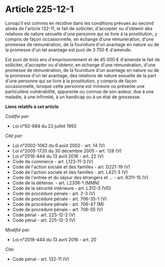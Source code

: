 # Article 225-12-1

Lorsqu'il est commis en récidive dans les conditions prévues au second alinéa de l'article 132-11, le fait de solliciter,
d'accepter ou d'obtenir des relations de nature sexuelle d'une personne qui se livre à la prostitution, y compris de façon
occasionnelle, en échange d'une rémunération, d'une promesse de rémunération, de la fourniture d'un avantage en nature ou de
la promesse d'un tel avantage est puni de 3 750 € d'amende. 

Est puni de trois ans d'emprisonnement et de 45 000 € d'amende le fait de solliciter, d'accepter ou d'obtenir, en échange
d'une rémunération, d'une promesse de rémunération, de la fourniture d'un avantage en nature ou de la promesse d'un tel
avantage, des relations de nature sexuelle de la part d'une personne qui se livre à la prostitution, y compris de façon
occasionnelle, lorsque cette personne est mineure ou présente une particulière vulnérabilité, apparente ou connue de son
auteur, due à une maladie, à une infirmité, à un handicap ou à un état de grossesse.

**Liens relatifs à cet article**

_Codifié par_:

  - Loi n°92-684 du 22 juillet 1992

_Cité par_:

  - Loi n°2002-1062 du 6 août 2002 - art. 14 (V)
  - Loi n°2005-1720 du 30 décembre 2005 - art. 128 (V)
  - Loi n°2016-444 du 13 avril 2016 - art. 22 (V)
  - Code de commerce - art. L123-11-3 (V)
  - Code de l'action sociale et des familles - art. D221-19 (V)
  - Code de l'action sociale et des familles - art. L421-3 (V)
  - Code de l'entrée et du séjour des étrangers et ... - art. R311-15 (V)
  - Code de la défense. - art. L2336-1 (MMN)
  - Code de la sécurité intérieure - art. L312-3 (VD)
  - Code de procédure pénale - art. 2-3 (V)
  - Code de procédure pénale - art. 706-35-1 (V)
  - Code de procédure pénale - art. 706-47 (M)
  - Code de procédure pénale - art. 706-55 (V)
  - Code pénal - art. 225-12-2 (V)
  - Code pénal - art. 225-12-3 (V)

_Modifié par_:

  - Loi n°2016-444 du 13 avril 2016 - art. 20

_Cite_:

  - Code pénal - art. 132-11 (V)
